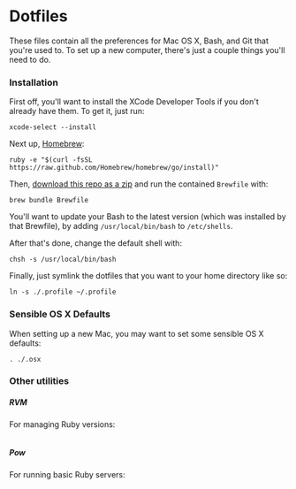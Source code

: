 # Dotfiles

These files contain all the preferences for Mac OS X, Bash, and Git that you're used to. To set up a new computer, there's just a couple things you'll need to do.

### Installation

First off, you'll want to install the XCode Developer Tools if you don't already have them. To get it, just run:

```
xcode-select --install
```

Next up, [Homebrew](http://brew.sh/):

```
ruby -e "$(curl -fsSL https://raw.github.com/Homebrew/homebrew/go/install)"
```

Then, [download this repo as a zip](https://github.com/rosszurowski/dotfiles/archive/master.zip) and run the contained `Brewfile` with:

```
brew bundle Brewfile
```

You'll want to update your Bash to the latest version (which was installed by that Brewfile), by adding `/usr/local/bin/bash` to `/etc/shells`.

After that's done, change the default shell with:

```
chsh -s /usr/local/bin/bash
```

Finally, just symlink the dotfiles that you want to your home directory like so:

```
ln -s ./.profile ~/.profile
```

### Sensible OS X Defaults

When setting up a new Mac, you may want to set some sensible OS X defaults:

```
. ./.osx
```

### Other utilities

##### RVM

For managing Ruby versions:

```

```

##### Pow

For running basic Ruby servers:

```

```